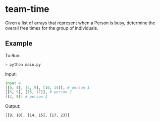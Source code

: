 # team-time

Given a list of arrays that represent when a Person is busy, determine the overall free times for the group of individuals.

## Example

To Run:
```bash
> python main.py
```

Input:
```python
input =
[[0, 4], [5, 9], [10, 14]], # person 1
[[6, 9], [15, 17]], # person 2
[[3, 9]] # person 2
```

Output:
```bash
[[9, 10], [14, 15], [17, 23]]
```
